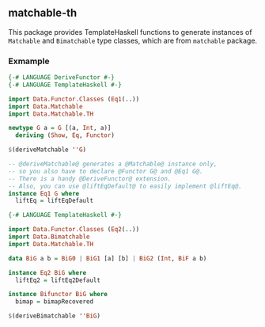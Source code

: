## matchable-th

This package provides TemplateHaskell functions to
generate instances of `Matchable` and `Bimatchable` type classes,
which are from `matchable` package.

### Exmample

``` haskell
{-# LANGUAGE DeriveFunctor #-}
{-# LANGUAGE TemplateHaskell #-}

import Data.Functor.Classes (Eq1(..))
import Data.Matchable
import Data.Matchable.TH

newtype G a = G [(a, Int, a)]
  deriving (Show, Eq, Functor)

$(deriveMatchable ''G)

-- @deriveMatchable@ generates a @Matchable@ instance only,
-- so you also have to declare @Functor G@ and @Eq1 G@.
-- There is a handy @DeriveFunctor@ extension.
-- Also, you can use @liftEqDefault@ to easily implement @liftEq@.
instance Eq1 G where
  liftEq = liftEqDefault
```

``` haskell
{-# LANGUAGE TemplateHaskell #-}

import Data.Functor.Classes (Eq2(..))
import Data.Bimatchable
import Data.Matchable.TH

data BiG a b = BiG0 | BiG1 [a] [b] | BiG2 (Int, BiF a b)

instance Eq2 BiG where
  liftEq2 = liftEq2Default

instance Bifunctor BiG where
  bimap = bimapRecovered

$(deriveBimatchable ''BiG)
```
